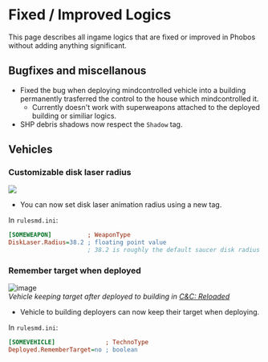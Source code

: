 # Fixed / Improved Logics

This page describes all ingame logics that are fixed or improved in Phobos without adding anything significant.

## Bugfixes and miscellanous

- Fixed the bug when deploying mindcontrolled vehicle into a building permanently trasferred the control to the house which mindcontrolled it.
  - Currently doesn't work with superweapons attached to the deployed building or similiar logics.
- SHP debris shadows now respect the `Shadow` tag.

## Vehicles

### Customizable disk laser radius

![](https://media.discordapp.net/attachments/773636942775582720/803077894988759050/disklaser_radius_values.gif)

- You can now set disk laser animation radius using a new tag.

In `rulesmd.ini`:
```ini
[SOMEWEAPON]          ; WeaponType
DiskLaser.Radius=38.2 ; floating point value
                      ; 38.2 is roughly the default saucer disk radius
```

### Remember target when deployed

![image](https://cdn.discordapp.com/attachments/773636942775582720/803068359721091082/remember_target_after_deploying.gif)  
*Vehicle keeping target after deployed to building in [C&C: Reloaded](https://www.moddb.com/mods/cncreloaded/)*

- Vehicle to building deployers can now keep their target when deploying.

In `rulesmd.ini`:
```ini
[SOMEVEHICLE]              ; TechnoType
Deployed.RememberTarget=no ; boolean
```
